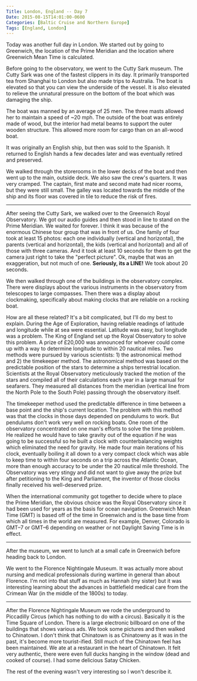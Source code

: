 ```yaml
---
Title: London, England -- Day 7
Date: 2015-08-15T14:01:00-0600
Categories: [Baltic Cruise and Northern Europe]
Tags: [England, London]
---
```


Today was another full day in London. We started out by going to Greenwich, the
location of the Prime Meridian and the location where Greenwich Mean Time is
calculated.

Before going to the observatory, we went to the Cutty Sark museum. The Cutty
Sark was one of the fastest clippers in its day. It primarily transported tea
from Shanghai to London but also made trips to Australia. The boat is elevated
so that you can view the underside of the vessel. It is also elevated to relieve
the unnatural pressure on the bottom of the boat which was damaging the ship.

The boat was manned by an average of 25 men. The three masts allowed her to
maintain a speed of ~20 mph. The outside of the boat was entirely made of wood,
but the interior had metal beams to support the outer wooden structure. This
allowed more room for cargo than on an all-wood boat.

It was originally an English ship, but then was sold to the Spanish. It returned
to English hands a few decades later and was eventually retired and preserved.

We walked through the storerooms in the lower decks of the boat and then went up
to the main, outside deck. We also saw the crew's quarters. It was very cramped.
The captain, first mate and second mate had nicer rooms, but they were still
small. The galley was located towards the middle of the ship and its floor was
covered in tile to reduce the risk of fires.

------------------------------------------------------------------------

After seeing the Cutty Sark, we walked over to the Greenwich Royal Observatory.
We got our audio guides and then stood in line to stand on the Prime Meridian.
We waited for forever. I think it was because of the enormous Chinese tour group
that was in front of us. One family of four took at least 15 photos: each one
individually (vertical and horizontal), the parents (vertical and horizontal),
the kids (vertical and horizontal) and all of those with three cameras. And it
took at least 10 seconds for them to get the camera just right to take the
"perfect picture". Ok, maybe that was an exaggeration, but not much of one.
**Seriously, its a LINE!** We took about 20 seconds.

We then walked through one of the buildings in the observatory complex.  There
were displays about the various instruments in the observatory from telescopes
to large compasses. Then there was a display about clockmaking, specifically
about making clocks that are reliable on a rocking boat.

How are all these related? It's a bit complicated, but I'll do my best to
explain. During the Age of Exploration, having reliable readings of latitude and
longitude while at sea were essential. Latitude was easy, but longitude was a
problem. The King of England set up the Royal Observatory to solve this problem.
A prize of £20,000 was announced for whoever could come up with a way to
determine longitude to within 20 nautical miles. Two methods were pursued by
various scientists: 1) the astronomical method and 2) the timekeeper method. The
astronomical method was based on the predictable position of the stars to
determine a ships terrestrial location. Scientists at the Royal Observatory
meticulously tracked the motion of the stars and compiled all of their
calculations each year in a large manual for seafarers. They measured all
distances from the meridian (vertical line from the North Pole to the South
Pole) passing through the observatory itself.

The timekeeper method used the predictable difference in time between a base
point and the ship's current location. The problem with this method was that the
clocks in those days depended on pendulums to work. But pendulums don't work
very well on rocking boats. One room of the observatory concentrated on one
man's efforts to solve the time problem.  He realized he would have to take
gravity out of the equation if he was going to be successful so he built a clock
with counterbalancing weights which eliminated the need for gravity. He made
four main iterations of his clock, eventually boiling it all down to a very
compact clock which was able to keep time to within four seconds on a trip
across the Atlantic Ocean, more than enough accuracy to be under the 20 nautical
mile threshold. The Observatory was very stingy and did not want to give away
the prize but after petitioning to the King and Parliament, the inventor of
those clocks finally received his well-deserved prize.

When the international community got together to decide where to place the Prime
Meridian, the obvious choice was the Royal Observatory since it had been used
for years as the basis for ocean navigation. Greenwich Mean Time (GMT) is based
off of the time in Greenwich and is the base time from which all times in the
world are measured. For example, Denver, Colorado is GMT–7 or GMT–6 depending on
weather or not Daylight Saving Time is in effect.

------------------------------------------------------------------------

After the museum, we went to lunch at a small cafe in Greenwich before heading
back to London.

We went to the Florence Nightingale Museum. It was actually more about nursing
and medical professionals during wartime in general than about Florence. I'm not
into that stuff as much as Hannah (my sister) but it was interesting learning
about the advances in battlefield medical care from the Crimean War (in the
middle of the 1800s) to today.

------------------------------------------------------------------------

After the Florence Nightingale Museum we rode the underground to Piccadilly
Circus (which has nothing to do with a circus). Basically it is the Time Square
of London. There is a large electronic billboard on one of the buildings that
shows various ads. We took some pictures and then walked to Chinatown. I don't
think that Chinatown is as Chinatowny as it was in the past, it's become more
tourist-ified. Still much of the Chinatown feel has been maintained. We ate at a
restaurant in the heart of Chinatown. It felt very authentic, there were even
full ducks hanging in the window (dead and cooked of course). I had some
delicious Satay Chicken.

The rest of the evening wasn't very interesting so I won't describe it.
